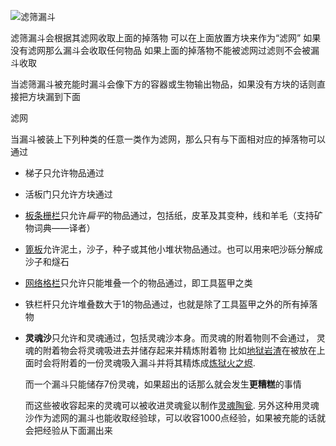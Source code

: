 ![滤筛漏斗](block:betterwithmods:single_machine@2)

滤筛漏斗会根据其滤网收取上面的掉落物
可以在上面放置方块来作为“滤网”
如果没有滤网那么漏斗会收取任何物品
如果上面的掉落物不能被滤网过滤则不会被漏斗收取


当滤筛漏斗被充能时漏斗会像下方的容器或生物输出物品，如果没有方块的话则直接把方块漏到下面

滤网

当漏斗被装上下列种类的任意一类作为滤网，那么只有与下面相对应的掉落物可以通过

* 梯子只允许物品通过
* 活板门只允许方块通过
* [板条栅栏](decoration.md)只允许*扁平*的物品通过，包括纸，皮革及其变种，线和羊毛（支持矿物词典——译者）
* [篦板](decoration.md)允许泥土，沙子，种子或其他小堆状物品通过。也可以用来吧沙砾分解成沙子和燧石
* [网络格栏](decoration.md)只允许只能堆叠一个的物品通过，即工具盔甲之类
* 铁栏杆只允许堆叠数大于1的物品通过，也就是除了工具盔甲之外的所有掉落物
* **灵魂沙**只允许和灵魂通过，包括灵魂沙本身。而灵魂的附着物则不会通过， 灵魂的附着物会将灵魂吸进去并储存起来并精炼附着物
比如[地狱岩渣](../items/ground_netherrack.md)在被放在上面时会将附着的一份灵魂吸入漏斗并将其精炼成[炼狱火之烬](../items/hellfire_dust.md).

    而一个漏斗只能储存7份灵魂，如果超出的话那么就会发生**更糟糕**的事情

    而这些被收容起来的灵魂可以被收进灵魂瓮以制作[灵魂陶瓮](soul_urn.md). 
     另外这种用灵魂沙作为滤网的漏斗也能收取经验球，可以收容1000点经验，如果被充能的话就会把经验从下面漏出来
 